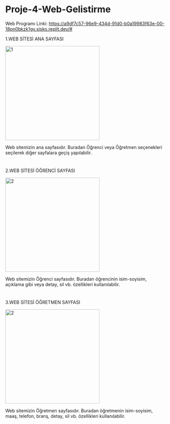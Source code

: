 # Proje-4-Web-Gelistirme
Web Programı Linki:  https://a9df7c57-96e9-434d-91d0-b0a19983f63e-00-18pn0bkzk1gy.sisko.replit.dev/#


1.WEB SİTESİ ANA SAYFASI

<img width="295" alt="1" src="https://github.com/OnatMudanyali/Proje-4-Web-Geli-tirme/assets/161920999/a303887a-275d-4f09-9220-94f5af615881">

Web sitemizin ana sayfasıdır. Buradan Öğrenci veya Öğretmen seçenekleri seçilerek diğer sayfalara geçiş yapılabilir.


<h1></h1>





2.WEB SİTESİ ÖĞRENCİ SAYFASI

<img width="295" alt="2" src="https://github.com/OnatMudanyali/Proje-4-Web-Geli-tirme/assets/161920999/0e089cc8-c1b0-4a7e-ba5a-50e201556065">

Web sitemizin Öğrenci sayfasıdır. Buradan öğrencinin isim-soyisim, açıklama gibi veya detay, sil vb. özellikleri kullanılabilir.


<h1></h1>





3.WEB SİTESİ ÖĞRETMEN SAYFASI

<img width="295" alt="2" src="https://github.com/OnatMudanyali/Proje-4-Web-Geli-tirme/assets/161920999/8a702e8e-e608-4d00-a75f-f57a67a4fa06">

Web sitemizin Öğretmen sayfasıdır. Buradan öğretmenin isim-soyisim, maaş, telefon, branş, detay, sil vb. özellikleri kullanılabilir.


<h1></h1>
